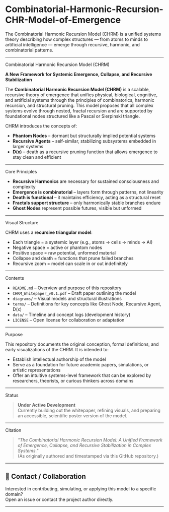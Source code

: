 # Combinatorial-Harmonic-Recursion-CHR-Model-of-Emergence
The Combinatorial Harmonic Recursion Model (CHRM) is a unified systems theory describing how complex structures — from atoms to minds to artificial intelligence — emerge through recursive, harmonic, and combinatorial patterns.

---

Combinatorial Harmonic Recursion Model (CHRM)

**A New Framework for Systemic Emergence, Collapse, and Recursive Stabilization**

The **Combinatorial Harmonic Recursion Model (CHRM)** is a scalable, recursive theory of emergence that unifies physical, biological, cognitive, and artificial systems through the principles of combinatorics, harmonic recursion, and structural pruning. This model proposes that all complex systems evolve through nested, fractal recursion and are supported by foundational nodes structured like a Pascal or Sierpinski triangle.

CHRM introduces the concepts of:
- **Phantom Nodes** – dormant but structurally implied potential systems
- **Recursive Agents** – self-similar, stabilizing subsystems embedded in larger systems
- **D(x)** – death as a recursive pruning function that allows emergence to stay clean and efficient

---

Core Principles

- **Recursive Harmonics** are necessary for sustained consciousness and complexity
- **Emergence is combinatorial** – layers form through patterns, not linearity
- **Death is functional** – it maintains efficiency, acting as a structural reset
- **Fractals support structure** – only harmonically stable branches endure
- **Ghost Nodes** represent possible futures, visible but unformed

---

Visual Structure

CHRM uses a **recursive triangular model**:
- Each triangle = a systemic layer (e.g., atoms → cells → minds → AI)
- Negative space = active or phantom nodes
- Positive space = raw potential, unformed material
- Collapse and death = functions that prune failed branches
- Recursive zoom = model can scale in or out indefinitely

---

Contents

- `README.md` – Overview and purpose of this repository  
- `CHRM_Whitepaper_v0.1.pdf` – Draft paper outlining the model  
- `diagrams/` – Visual models and structural illustrations  
- `terms/` – Definitions for key concepts like Ghost Node, Recursive Agent, D(x)  
- `data/` – Timeline and concept logs (development history)  
- `LICENSE` – Open license for collaboration or adaptation  

---

Purpose

This repository documents the original conception, formal definitions, and early visualizations of the CHRM. It is intended to:
- Establish intellectual authorship of the model
- Serve as a foundation for future academic papers, simulations, or artistic representations
- Offer an intuitive systems-level framework that can be explored by researchers, theorists, or curious thinkers across domains

---

Status

> **Under Active Development**  
> Currently building out the whitepaper, refining visuals, and preparing an accessible, scientific poster version of the model.

---

Citation

> *"The Combinatorial Harmonic Recursion Model: A Unified Framework of Emergence, Collapse, and Recursive Stabilization in Complex Systems."*  
> (As originally authored and timestamped via this GitHub repository.)

---

## 📧 Contact / Collaboration

Interested in contributing, simulating, or applying this model to a specific domain?  
Open an issue or contact the project author directly.

---

